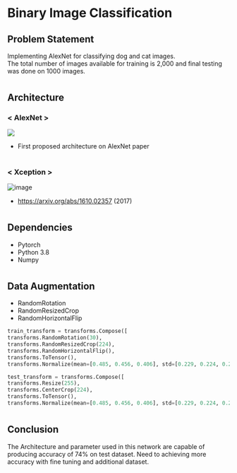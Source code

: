 # Binary Image Classification


## Problem Statement
Implementing AlexNet for classifying dog and cat images.   
The total number of images available for training is 2,000 and final testing was done on 1000 images.     
#   
#   
   
## Architecture   
### < AlexNet >   
![](https://wikidocs.net/images/page/164787/AlexNet-Fig_03.png)  
- First proposed architecture on AlexNet paper   
#   
### < Xception >
![image](https://user-images.githubusercontent.com/81798965/186651613-21795495-78db-435b-8efd-141cf7acb709.png)
- https://arxiv.org/abs/1610.02357 (2017)


   #
## Dependencies
- Pytorch
- Python 3.8
- Numpy   
#
## Data Augmentation
- RandomRotation
- RandomResizedCrop
- RandomHorizontalFlip

```python
train_transform = transforms.Compose([
transforms.RandomRotation(30), 
transforms.RandomResizedCrop(224), 
transforms.RandomHorizontalFlip(), 
transforms.ToTensor(), 
transforms.Normalize(mean=[0.485, 0.456, 0.406], std=[0.229, 0.224, 0.225])])

test_transform = transforms.Compose([
transforms.Resize(255), 
transforms.CenterCrop(224), 
transforms.ToTensor(), 
transforms.Normalize(mean=[0.485, 0.456, 0.406], std=[0.229, 0.224, 0.225])])
```
   #

## Conclusion
The Architecture and parameter used in this network are capable of producing accuracy of 74% on test dataset.
Need to achieving more accuracy with fine tuning and additional dataset.
